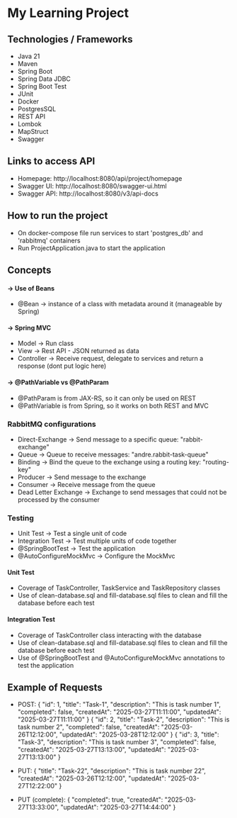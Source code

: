 # My Learning Project

## Technologies / Frameworks
- Java 21
- Maven
- Spring Boot
- Spring Data JDBC
- Spring Boot Test
- JUnit
- Docker
- PostgresSQL
- REST API
- Lombok
- MapStruct
- Swagger


## Links to access API
- Homepage: http://localhost:8080/api/project/homepage
- Swagger UI: http://localhost:8080/swagger-ui.html
- Swagger API: http://localhost:8080/v3/api-docs


## How to run the project
- On docker-compose file run services to start 'postgres_db' and 'rabbitmq' containers
- Run ProjectApplication.java to start the application


## Concepts

#### -> Use of Beans
- @Bean -> instance of a class with metadata around it (manageable by Spring)


#### -> Spring MVC
- Model -> Run class
- View -> Rest API - JSON returned as data
- Controller -> Receive request, delegate to services and return a response (dont put logic here)


#### -> @PathVariable vs @PathParam
- @PathParam is from JAX-RS, so it can only be used on REST
- @PathVariable is from Spring, so it works on both REST and MVC


### RabbitMQ configurations
- Direct-Exchange -> Send message to a specific queue: "rabbit-exchange"
- Queue -> Queue to receive messages: "andre.rabbit-task-queue"
- Binding -> Bind the queue to the exchange using a routing key: "routing-key"
- Producer -> Send message to the exchange
- Consumer -> Receive message from the queue
- Dead Letter Exchange -> Exchange to send messages that could not be processed by the consumer


### Testing
- Unit Test -> Test a single unit of code
- Integration Test -> Test multiple units of code together
- @SpringBootTest -> Test the application
- @AutoConfigureMockMvc -> Configure the MockMvc

#### Unit Test
- Coverage of TaskController, TaskService and TaskRepository classes
- Use of clean-database.sql and fill-database.sql files to clean and fill the database before each test 

#### Integration Test
- Coverage of TaskController class interacting with the database
- Use of clean-database.sql and fill-database.sql files to clean and fill the database before each test
- Use of @SpringBootTest and @AutoConfigureMockMvc annotations to test the application


## Example of Requests
- POST:
{
    "id": 1,
    "title": "Task-1",
    "description": "This is task number 1",
    "completed": false,
    "createdAt": "2025-03-27T11:11:00",
    "updatedAt": "2025-03-27T11:11:00"
}
{
    "id": 2,
    "title": "Task-2",
    "description": "This is task number 2",
    "completed": false,
    "createdAt": "2025-03-26T12:12:00",
    "updatedAt": "2025-03-28T12:12:00"
}
{
    "id": 3,
    "title": "Task-3",
    "description": "This is task number 3",
    "completed": false,
    "createdAt": "2025-03-27T13:13:00",
    "updatedAt": "2025-03-27T13:13:00"
}

- PUT:
{
    "title": "Task-22",
    "description": "This is task number 22",
    "createdAt": "2025-03-26T12:12:00",
    "updatedAt": "2025-03-27T12:22:00"
}

- PUT (complete):
{
    "completed": true,
    "createdAt": "2025-03-27T13:33:00",
    "updatedAt": "2025-03-27T14:44:00"
}
